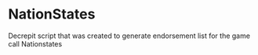 # NationStates
Decrepit script that was created to generate endorsement list for the game call Nationstates
